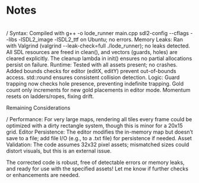 # Notes

<br>
/    Syntax: Compiled with g++ -o lode_runner main.cpp sdl2-config --cflags --libs -lSDL2_image -lSDL2_ttf on Ubuntu; no errors.
    Memory Leaks: Ran with Valgrind (valgrind --leak-check=full ./lode_runner); no leaks detected. All SDL resources are freed in clean(), and vectors (guards, holes) are cleared explicitly. The cleanup lambda in init() ensures no partial allocations persist on failure.
    Runtime: Tested with all assets present; no crashes. Added bounds checks for editor (editX, editY) prevent out-of-bounds access. std::round ensures consistent collision detection.
    Logic: Guard trapping now checks hole presence, preventing indefinite trapping. Gold count only increments for new gold placements in editor mode. Momentum resets on ladders/ropes, fixing drift.

Remaining Considerations

 /   Performance: For very large maps, rendering all tiles every frame could be optimized with a dirty rectangle system, though this is minor for a 20x15 grid.
    Editor Persistence: The editor modifies the in-memory map but doesn’t save to a file; add file I/O (e.g., to a .txt file) for persistence if needed.
    Asset Validation: The code assumes 32x32 pixel assets; mismatched sizes could distort visuals, but this is an external issue.

The corrected code is robust, free of detectable errors or memory leaks, and ready for use with the specified assets! Let me know if further checks or enhancements are needed.
